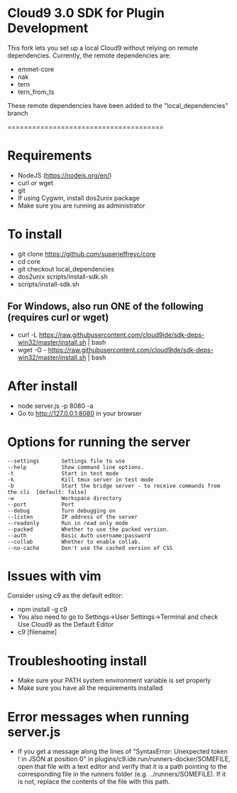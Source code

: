 Cloud9 3.0 SDK for Plugin Development
======================================

This fork lets you set up a local Cloud9 without relying on remote dependencies. Currently, the remote dependencies are:

- emmet-core
- nak
- tern
- tern_from_ts

These remote dependencies have been added to the "local_dependencies" branch

======================================

# Requirements
- NodeJS (https://nodejs.org/en/)
- curl or wget
- git
- If using Cygwin, install dos2unix package
- Make sure you are running as administrator

# To install
- git clone https://github.com/superjeffreyc/core
- cd core
- git checkout local_dependencies
- dos2unix scripts/install-sdk.sh
- scripts/install-sdk.sh

## For Windows, also run ONE of the following (requires curl or wget)
- curl -L https://raw.githubusercontent.com/cloud9ide/sdk-deps-win32/master/install.sh | bash
- wget -O - https://raw.githubusercontent.com/cloud9ide/sdk-deps-win32/master/install.sh | bash

# After install
- node server.js -p 8080 -a
- Go to http://127.0.0.1:8080 in your browser

# Options for running the server
    --settings       Settings file to use
    --help           Show command line options.
    -t               Start in test mode
    -k               Kill tmux server in test mode
    -b               Start the bridge server - to receive commands from the cli  [default: false]
    -w               Workspace directory
    --port           Port
    --debug          Turn debugging on
    --listen         IP address of the server
    --readonly       Run in read only mode
    --packed         Whether to use the packed version.
    --auth           Basic Auth username:password
    --collab         Whether to enable collab.
    --no-cache       Don't use the cached version of CSS

# Issues with vim
Consider using c9 as the default editor:
- npm install -g c9 
- You also need to go to Settings->User Settings->Terminal and check Use Cloud9 as the Default Editor
- c9 [filename]

# Troubleshooting install
- Make sure your PATH system environment variable is set properly
- Make sure you have all the requirements installed

# Error messages when running server.js
- If you get a message along the lines of "SyntaxError: Unexpected token ! in JSON at position 0" in plugins/c9.ide.run/runners-docker/SOMEFILE, open that file with a text editor and verify that it is a path pointing to the corresponding file in the runners folder (e.g. ../runners/SOMEFILE). If it is not, replace the contents of the file with this path.
